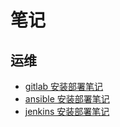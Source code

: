 # 笔记
## 运维
- [gitlab 安装部署笔记](https://github.com/mgw1986/notes/blob/master/gitlab/gitlab.md)
- [ansible 安装部署笔记](https://github.com/mgw1986/notes/blob/master/ansible/ansible.md)
- [jenkins 安装部署笔记](https://github.com/mgw1986/notes/blob/master/jenkins/jenkins.md)
